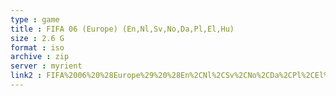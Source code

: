 ```yaml
---
type : game
title : FIFA 06 (Europe) (En,Nl,Sv,No,Da,Pl,El,Hu)
size : 2.6 G
format : iso
archive : zip
server : myrient
link2 : FIFA%2006%20%28Europe%29%20%28En%2CNl%2CSv%2CNo%2CDa%2CPl%2CEl%2CHu%29
---
```

